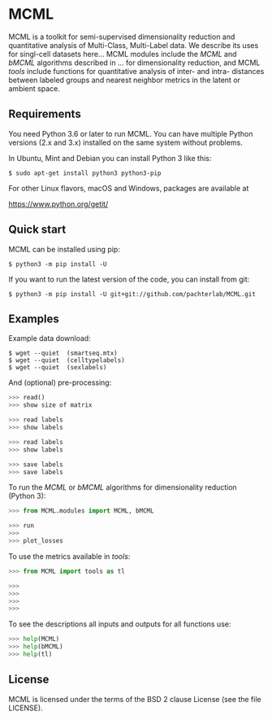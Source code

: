 # MCML

MCML is a toolkit for semi-supervised dimensionality reduction and quantitative analysis of Multi-Class, Multi-Label data. We describe its uses for singl-cell datasets here...
MCML modules include the _MCML_ and _bMCML_ algorithms described in ... for dimensionality reduction, and MCML _tools_ include functions for quantitative analysis of inter- and intra- distances between labeled groups and nearest neighbor metrics in the latent or ambient space. 

Requirements
------------

You need Python 3.6 or later to run MCML.  You can have multiple Python
versions (2.x and 3.x) installed on the same system without problems.

In Ubuntu, Mint and Debian you can install Python 3 like this:

    $ sudo apt-get install python3 python3-pip

For other Linux flavors, macOS and Windows, packages are available at

  https://www.python.org/getit/


Quick start
-----------

MCML can be installed using pip:

    $ python3 -m pip install -U 

If you want to run the latest version of the code, you can install from git:

    $ python3 -m pip install -U git+git://github.com/pachterlab/MCML.git


Examples
-----------

Example data download:

    $ wget --quiet  (smartseq.mtx)
    $ wget --quiet  (celltypelabels)
    $ wget --quiet  (sexlabels)
    
And (optional) pre-processing:
```python
>>> read()
>>> show size of matrix

>>> read labels
>>> show labels

>>> read labels
>>> show labels

>>> save labels
>>> save labels

```

To run the _MCML_ or _bMCML_ algorithms for dimensionality reduction (Python 3):

```python
>>> from MCML.modules import MCML, bMCML

>>> run
>>>
>>> plot_losses

```


To use the metrics available in _tools_:

```python
>>> from MCML import tools as tl

>>> 
>>>
>>>
>>>
```

To see the descriptions all inputs and outputs for all functions use: 

```python
>>> help(MCML)
>>> help(bMCML)
>>> help(tl)
```


License
-------

MCML is licensed under the terms of the BSD 2 clause License (see the file
LICENSE).
